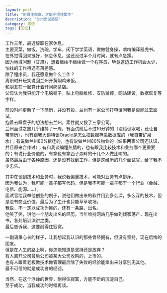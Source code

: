 ```yaml
---
layout: post
title: "耐得住寂寞，才能守得住繁华"
description: "兰州面试感悟"
category: 感悟
tags: [回忆]
---
```


工作三年，最近辞职在家休息。  
主要买菜，做饭，洗碗，学车，闲下学学英语，做做健身操，啃啃编译器虎书。  
在外觉得回来挺好，休息休息，这还没过半个月时间，就有点急躁。  
因为地域问题（甘肃），想着继续不继续做一个程序员，毕竟这边工作机会太少，怕找的工作待遇有落差感。  
除了程序员，我还愿意做什么工作？  
离职时开玩笑说回兰州开黄焖鸡米饭。  
和朋友在一起算计着开间奶茶店。  
父母认为我只能开个电脑铺子，贴上电脑维修，安防监控，网站建设，数据恢复等字样。  

前段时间更新了一下简历，并没有投，兰州有一家公司打电话问我是否能过去面试。  
抱着去踩盘子的想法想去兰州，索性就又投了三家公司。  
兰州面试之旅几乎维持了一周，有面试前后不过10分钟的（没给倒水喝，还让自带简历），也有跟我大谈特谈Oracle是怎么把数据存进数据库的（我自带矿泉水）；有说做兰州80%拆迁的，也有说做兰州80%物业的（结果两家公司还认识，并且原来合作过）；有和我谈编程热情的，也有跟我比较技术和业务哪个更重要的；有说行业价值的，有拿也有拿西子湖畔的十几个人做比喻的。  
虽然最后由于各种原因，还是没有找到工作，但是这经历的几个面试官，给了我不少忠告。  

其中在谈到技术和业务时，我说我偏重技术，可能对业务有点排斥。  
因为我认为，我可能一辈子都写代码，但是我不可能一辈子都干一个行业（金融、电信、能源……）。  
面试官给我举他创业的例子，说他们做出来的软件用到多么深，多么深的技术，但是没有商业价值，最后为了生计也只能草草收场。  
我说，不一定以成功为目的，还有一条路，出名。  
他笑了笑，讲他一个朋友出名的经历，当年维持网站几乎做到倾家荡产，现在出书，各处培训演讲之类。  
最后告诉我，这要耐得住寂寞。  

一副语重心长的样子，让我想起我认识的那些曾经拥有，但没有坚持，现在后悔的朋友。  
但是在人生的路上啊，你怎能知道是坚持还是放弃？  
有人离开公司最后公司被某大公司收购的，上市的。  
也有人跟着老板做技术做管理最后除了失败的经验能拿出来分享别无其他。  
最不可信的就是成功者的经验。  

当然，在这个浮躁的世界，耐得住寂寞，方能不断的沉淀自己。  
至于成功，当我成功的时候再谈。  
